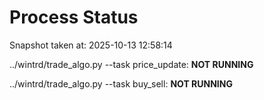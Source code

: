# Process Status

Snapshot taken at: 2025-10-13 12:58:14

../wintrd/trade_algo.py --task price_update: **NOT RUNNING**

../wintrd/trade_algo.py --task buy_sell: **NOT RUNNING**

